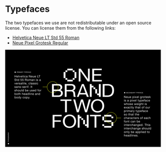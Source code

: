 # Typefaces
The two typefaces we use are not redistributable under an open source license. You can license them from the following links:

- [Helvetica Neue LT Std 55 Roman](https://www.linotype.com/1264118/neue-helvetica-55-roman-product.html)
- [Neue Pixel Grotesk Regular](https://neuepixelgrotesk.com)

![Overview](Our%20typefaces.jpg)
